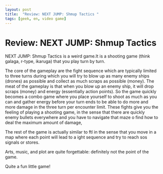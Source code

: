 ```yaml
---
layout: post
title:  "Review: NEXT JUMP: Shmup Tactics "
tags: [geek, en, video game]
---
```




# Review: NEXT JUMP: Shmup Tactics 

NEXT JUMP: Shmup Tactics is a weird game.It is a shooting game (think galaga, r-type, ikaruga) that you play turn by turn.

The core of the gameplay are the fight sequence which are typically limited to three turns during which you will try to blow up as many enemy ships (drones) as possible and collect as much scraps as possible (money). The meat of the gameplay is that when you blow up an enemy ship, it will drop scraps (money) and energy (essentially action points). So the game quickly becomes a combo game where you place yourself to shoot as much as you can and gather energy before your turn ends to be able to do more and more damage in the three turn per encounter limit.
These fights give you the feeling of playing a shooting game, in the sense that there are quickly enemy bullets everywhere and you have to navigate that maze o find how to deal the maximum amount of damage,

The rest of the game is actually similar to ftl in the sense that you move in a map where each point will lead to a ight sequence and try to reach sos signals or stores.

Arts, music, and plot are quite forgettable: definitely not the point of the game.

Quite a fun little game!